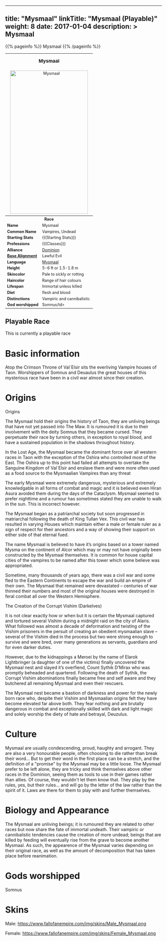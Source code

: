 
---
title: "Mysmaal"
linkTitle: "Mysmaal (Playable)"
weight: 8
date: 2017-01-04
description: >
 Mysmaal
---

{{% pageinfo %}}
Mysmaal
{{% /pageinfo %}}


<table class="infobox" style="font-size:89%; width:300px;">
<tbody>
<tr><th colspan="2" class="color1" style="font-size:120%; padding:1em;"> Mysmaal</th></tr>
<tr style="text-align:center;"><td colspan="2" style="padding:0.5em;"> <a href="https://vignette.wikia.nocookie.net/fall-of-an-empire/images/0/0c/Mysmaal_.jpg/revision/latest?cb=20130906155444" class="image image-thumbnail"><img src="https://vignette.wikia.nocookie.net/fall-of-an-empire/images/0/0c/Mysmaal_.jpg/revision/latest/scale-to-width-down/250?cb=20130906155444" alt="Mysmaal " class="" data-image-key="Mysmaal_.jpg" data-image-name="Mysmaal .jpg" width="250" height="461"></a><br><i> </i></td></tr>
<tr><th colspan="2" class="color1"> Race</th></tr>
<tr><td style="width:40%;"> <b>Name</b></td><td style="width:60%;"> Mysmaal</td></tr>
<tr><td> <b>Common Name</b></td><td> Vampires, Undead</td></tr>
<tr><td><b>Starting Stats</b></td><td> {{{Starting Stats}}}</td></tr>
<tr><td> <b>Professions</b></td><td> {{{Classes}}}</td></tr>
<tr><td><b>Alliance</b></td><td> <a href="/wiki/Category:Dark_Alliance" title="Category:Dark Alliance">Dominion</a></td></tr>
<tr><td> <b><a href="/wiki/Base_Alignment" title="Base Alignment">Base Alignment</a></b></td><td> Lawful Evil</td></tr>
<tr><td><b>Language</b></td><td> <a href="/wiki/Languages#Mysmaal" title="Languages">Mysmaal</a></td></tr>
<tr><td> <b>Height</b></td><td> 5-6 ft or 1.5-1.8 m</td></tr>
<tr><td> <b>Skincolor</b></td><td> Pale to sickly or rotting</td></tr>
<tr><td> <b>Haircolor</b></td><td> Range of hair colours</td></tr>
<tr><td><b>Lifespan</b></td><td> Immortal unless killed</td></tr>
<tr><td><b>Diet</b></td><td> flesh and blood</td></tr>
<tr><td><b>Distinctions</b></td><td> Vampiric and cannibalistic</td></tr>
<tr><td><b>God worshipped</b></td><td>Somnus/td></tr>
</tbody>
</table>

## Playable Race

This is currently a playable race

# Basic information
Atop the Crimson Throne of Val`Elsir sits the everliving Vampire houses of Taon. Worshippers of Somnus and Deuaulus the great houses of this mysterious race have been in a civil war almost since their creation.

# Origins

Origins

The Mysmaal hold their origins the history of Taon, they are unliving beings that have not yet passed into The Maw. It is rumoured it is due to their involvement with the deity Somnus that they became cursed. They perpetuate their race by turning others, in exception to royal blood, and have a sustained population in the shadows throughout history.

In the Lost Age, the Mysmaal became the dominant force over all western races in Taon with the exception of the Oshira who controlled most of the East. The Oshira up to this point had failed all attempts to overtake the Sanguine Kingdom of Val`Elsir and enslave them and were more often used as a food source to the Mysmaalian Vampires than any threat

The early Mysmaal were extremely dangerous, mysterious and extremely knowledgable in all forms of combat and magic and it is believed even Hiran Asura avoided them during the days of the Cataclysm. Mysmaal seemed to prefer nighttime and a rumour has sometimes stated they are unable to walk in the sun. This is incorrect however.

The Mysmaal began as a patriarchal society but soon progressed in matriarchal following the death of King Tullan Vex. This civil war has resulted in varying Houses which maintain either a male or female ruler as a sign of respect for their ancestors and a way of showing their support on either side of that eternal fued.

The name Mysmaal is believed to have it’s origins based on a tower named Mysma on the continent of Alcor which may or may not have originally been constructed by the Mysmaal themselves. It is common for house capital cities of the vampires to be named after this tower which some believe was appropriated.

Sometime, many thousands of years ago, there was a civil war and some fled to the Eastern Continents to escape the war and build an empire of their own. The Mysmaal that remained were devastated – centuries of war thinned their numbers and most of the original houses were destroyed in feral combat all over the Western Hemisphere.

The Creation of the Corrupt Vishim (Darkelves)

It is not clear exactly how or when but it is certain the Mysmaal captured and tortured several Vishim during a midnight raid on the city of Alaris. What followed was almost a decade of deformation and twisting of the Vishim prisoners in the persuit of creating an obedient mysmaalian slave – several of the Vishim died in the process but two were strong enough to survive and were bred, over many generations as servants, guardians and for even darker duties.

However, due to the kidnappings a Meroei by the name of Elarok Lightbringer (a daughter of one of the victims) finally uncovered the Mysmaal nest and slayed it’s overfiend, Count Sythik D’Mirax who was promptly beheaded and quartered. Following the death of Sythik, the Corrupt Vishim abominations finally became free and self aware and they butchered all remaining Mysmaal and even their rescuers.

The Mysmaal nest became a bastion of darkness and power for the newly born race who, despite their Vishim and Mysmaalian origins felt they have become elevated far above both. They fear nothing and are brutally dangerous in combat and exceptionally skilled with dark and light magic and solely worship the diety of hate and betrayal, Deuzulus. 

# Culture

Mysmaal are usually condescending, proud, haughty and arrogant. They are also a very honourable people, often choosing to die rather than break their word... But to get their word in the first place can be a stretch, and the definition of a "promise" by the Mysmaal may be a little loose. The Mysmaal prefer to be left alone, they are tricky and think themselves above other races in the Dominion, seeing them as tools to use in their games rather than allies. Of course, they wouldn't let them know that. They play by the rules, yes, but their rules... and will go by the letter of the law rather than the spirit of it. Laws are there for them to play with and further themselves. 

# Biology and Appearance

The Mysmaal are unliving beings; it is rumoured they are related to other races but now share the fate of immortal undeath. Their vampiric or cannibalistic tendencies cause the creation of more undead; beings that are killed by feeding will eventually rise from the grave to become another Mysmaal. As such, the appearence of the Mysmaal varies depending on their original race, as well as the amount of decomposition that has taken place before reanimation. 

# Gods worshipped

Somnus

# Skins

Male: https://www.fallofanempire.com/img/skins/Male_Mysmaal.png

Female: https://www.fallofanempire.com/img/skins/Female_Mysmaal.png

